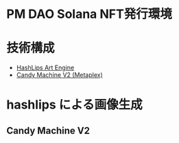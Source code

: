 # PM DAO Solana NFT発行環境

# 技術構成

- [HashLips Art Engine](https://github.com/HashLips/hashlips_art_engine/)
- [Candy Machine V2 (Metaplex)](https://github.com/metaplex-foundation/metaplex)

# hashlips による画像生成

## Candy Machine V2
